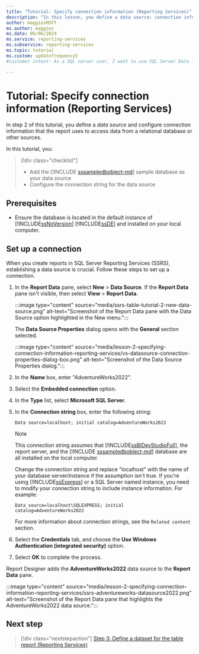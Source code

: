 ```yaml
---
title: "Tutorial: Specify connection information (Reporting Services)"
description: "In this lesson, you define a data source: connection information the report uses to access data from a relational database or other sources."
author: maggiesMSFT
ms.author: maggies
ms.date: 06/06/2024
ms.service: reporting-services
ms.subservice: reporting-services
ms.topic: tutorial
ms.custom: updatefrequency5
#customer intent: As a SQL server user, I want to use SQL Server Data Tools (SSDT) to specify connection information so that I can access data in a relational database or from other source.

---
```

# Tutorial: Specify connection information (Reporting Services)
  
In step 2 of this tutorial, you define a *data source* and configure connection information that the report uses to access data from a relational database or other sources.

In this tutorial, you:

> [!div class="checklist"]
> * Add the [!INCLUDE [sssampledbobject-md](../includes/sssampledbobject-md.md)] sample database as your data source
> * Configure the connection string for the data source

## Prerequisites

* Ensure the database is located in the default instance of [!INCLUDE[ssNoVersion](../includes/ssnoversion-md.md)] [!INCLUDE[ssDE](../includes/ssde-md.md)] and installed on your local computer.  

## Set up a connection  

When you create reports in SQL Server Reporting Services (SSRS), establishing a data source is crucial. Follow these steps to set up a connection.

1. In the **Report Data** pane, select **New** > **Data Source**. If the **Report Data** pane isn't visible, then select **View** > **Report Data**.

    :::image type="content" source="media/ssrs-table-tutorial-2-new-data-source.png" alt-text="Screenshot of the Report Data pane with the Data Source option highlighted in the New menu.":::

    The **Data Source Properties** dialog opens with the **General** section selected.

    :::image type="content" source="media/lesson-2-specifying-connection-information-reporting-services/vs-datasource-connection-properties-dialog-box.png" alt-text="Screenshot of the Data Source Properties dialog.":::

1. In the **Name** box, enter "AdventureWorks2022".

1. Select the **Embedded connection** option.

1. In the **Type** list, select **Microsoft SQL Server**.
  
1. In the **Connection string** box, enter the following string:

    `Data source=localhost; initial catalog=AdventureWorks2022`

    > [!NOTE]
    > This connection string assumes that [!INCLUDE[ssBIDevStudioFull](../includes/ssbidevstudiofull-md.md)], the report server, and the [!INCLUDE [sssampledbobject-md](../includes/sssampledbobject-md.md)] database are all installed on the local computer.
    >
    >Change the connection string and replace "localhost" with the name of your database server/instance if the assumption isn't true. If you're using [!INCLUDE[ssExpress](../includes/ssexpress-md.md)] or a SQL Server named instance, you need to modify your connection string to include instance information. For example:
    >
    > `Data source=localhost\SQLEXPRESS; initial catalog=AdventureWorks2022`
    >
    > For more information about connection strings, see the `Related content` section.

1. Select the **Credentials** tab, and choose the **Use Windows Authentication (integrated security)** option.

1. Select **OK** to complete the process.

Report Designer adds the **AdventureWorks2022** data source to the **Report Data** pane.

:::image type="content" source="media/lesson-2-specifying-connection-information-reporting-services/ssrs-adventureworks-datasource2022.png" alt-text="Screenshot of the Report Data pane that highlights the AdventureWorks2022 data source.":::

## Next step 

> [!div class="nextstepaction"]
> [Step 3: Define a dataset for the table report &#40;Reporting Services&#41;](tutorial-step-03-defining-a-dataset-for-the-table-report-reporting-services.md)